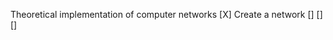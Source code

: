 Theoretical implementation of computer networks
    [X] Create a network
        [] 
        []
        []
